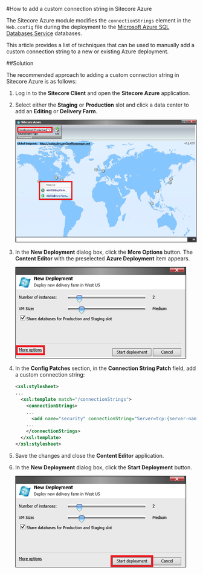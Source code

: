 #How to add a custom connection string in Sitecore Azure

The Sitecore Azure module modifies the `connectionStrings` element in the `Web.config` file during the deployment to the [Microsoft Azure SQL Databases Service](https://msdn.microsoft.com/en-us/library/azure/ee336279.aspx) databases.

This article provides a list of techniques that can be used to manually add a custom connection string to a new or existing Azure deployment.

##Solution

The recommended approach to adding a custom connection string in Sitecore Azure is as follows:

1. Log in to the **Sitecore Client** and open the **Sitecore Azure** application.

2. Select either the **Staging** or **Production** slot and click a data center to add an **Editing** or **Delivery Farm**.

   ![](./media/how-to-add-a-custom-connection-string-in-sitecore-azure/SitecoreAzure-01.png)

3. In the **New Deployment** dialog box, click the **More Options** button. The **Content Editor** with the preselected **Azure Deployment** item appears.

   ![](./media/how-to-add-a-custom-connection-string-in-sitecore-azure/SitecoreAzure-02.png)

4. In the **Config Patches** section, in the **Connection String Patch** field, add a custom connection string:

   ```xml
   <xsl:stylesheet>    
   ...
     <xsl:template match="/connectionStrings">
       <connectionStrings>     
       ...
         <add name="security" connectionString="Server=tcp:{server-name}.database.windows.net,1433;Database=Sitecore.Core;User ID={server-admin-login}@{server-name};Password={password};Trusted_Connection=False;Encrypt=True" />
       ...
       </connectionStrings>
     </xsl:template>
   </xsl:stylesheet>
   ```
   
5. Save the changes and close the **Content Editor** application.

6. In the **New Deployment** dialog box, click the **Start Deployment** button.

   ![](./media/how-to-add-a-custom-connection-string-in-sitecore-azure/SitecoreAzure-03.png)